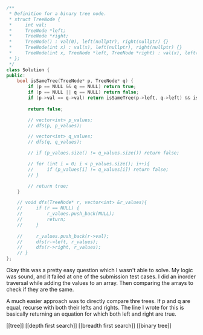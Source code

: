 ```cpp
/**
 * Definition for a binary tree node.
 * struct TreeNode {
 *     int val;
 *     TreeNode *left;
 *     TreeNode *right;
 *     TreeNode() : val(0), left(nullptr), right(nullptr) {}
 *     TreeNode(int x) : val(x), left(nullptr), right(nullptr) {}
 *     TreeNode(int x, TreeNode *left, TreeNode *right) : val(x), left(left), right(right) {}
 * };
 */
class Solution {
public:
    bool isSameTree(TreeNode* p, TreeNode* q) {
        if (p == NULL && q == NULL) return true;
        if (p == NULL || q == NULL) return false;
        if (p->val == q->val) return isSameTree(p->left, q->left) && isSameTree(p->right, q->right);
        
        return false;

        // vector<int> p_values;
        // dfs(p, p_values);

        // vector<int> q_values;
        // dfs(q, q_values);

        // if (p_values.size() != q_values.size()) return false;

        // for (int i = 0; i < p_values.size(); i++){
        //     if (p_values[i] != q_values[i]) return false;
        // }

        // return true;
    }

    // void dfs(TreeNode* r, vector<int> &r_values){
    //     if (r == NULL) {
    //         r_values.push_back(NULL);
    //         return;
    //     }
        
    //     r_values.push_back(r->val);
    //     dfs(r->left, r_values);
    //     dfs(r->right, r_values);
    // }
};
```

Okay this was a pretty easy question which I wasn't able to solve. My logic was sound, and it failed at one of the submission test cases. I did an inorder traversal while adding the values to an array. Then comparing the arrays to check if they are the same.

A much easier approach was to directly compare thre trees. If p and q are equal, recurse with both their lefts and rights. The line I wrote for this is basically returning an equation for which both left and right are true.

[[tree]]
[[depth first search]]
[[breadth first search]]
[[binary tree]]